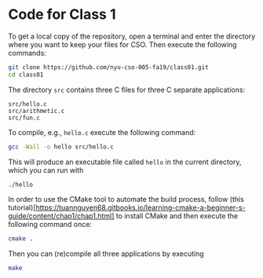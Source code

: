 # Code for Class 1

To get a local copy of the repository, open a terminal and enter the
directory where you want to keep your files for CSO. Then execute the
following commands:

```bash
git clone https://github.com/nyu-cso-005-fa19/class01.git
cd class01
```

The directory `src` contains three C files for three C separate
applications:

```
src/hello.c
src/arithmetic.c
src/fun.c
```

To compile, e.g., `hello.c` execute the following command:

```bash
gcc -Wall -o hello src/hello.c
```

This will produce an executable file called `hello` in the current
directory, which you can run with

```bash
./hello
```

In order to use the CMake tool to automate the build process,
follow
(this tutorial)[https://tuannguyen68.gitbooks.io/learning-cmake-a-beginner-s-guide/content/chap1/chap1.html] to
install CMake and then execute the following command once:

```bash
cmake .
```

Then you can (re)compile all three applications by executing

```bash
make
```
